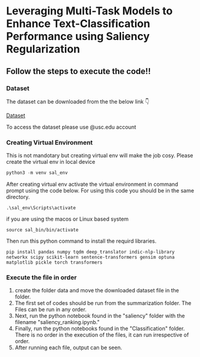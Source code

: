 # Leveraging Multi-Task Models to Enhance Text-Classification Performance using Saliency Regularization 

## Follow the steps to execute the code!!
### Dataset

The dataset can be downloaded from the the below link 👇

[Dataset](https://drive.google.com/drive/folders/1oRzL5xhHdwte3DshkvogfagwYnCZ6Omw?usp=sharing) 

To access the dataset please use @usc.edu account

### Creating Virtual Environment

This is not mandotary but creating virtual env will make the job cosy. 
Please create the virtual env in local device 

```python 
python3 -m venv sal_env
```

After creating virtual env activate the virtual environment in command prompt using the code below. For using this code you should be in the same directory.

```.\sal_env\Scripts\activate``` 

if you are using the macos or Linux based system 

```source sal_bin/bin/activate```

Then run this python command to install the requird libraries.

```pip install pandas numpy tqdm deep_translator indic-nlp-library networkx scipy scikit-learn sentence-transformers gensim optuna matplotlib pickle torch transformers```

### Execute the file in order
1. create the folder data and move the downloaded dataset file in the folder. 
2. The first set of codes should be run from the summarization folder. The Files can be run in any order. 
3. Next, run the python notebook found in the "saliency" folder with the filename "saliency_ranking.ipynb."
4. Finally, run the python notebooks found in the "Classification" folder. There is no order in the execution of the files, it can run irrespective of order.
5. After running each file, output can be seen.





